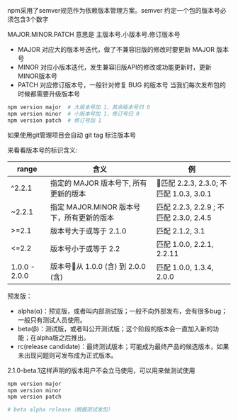 npm采用了semver规范作为依赖版本管理方案。semver 约定一个包的版本号必须包含3个数字

MAJOR.MINOR.PATCH 意思是 主版本号.小版本号.修订版本号

* MAJOR 对应大的版本号迭代，做了不兼容旧版的修改时要更新 MAJOR 版本号
* MINOR 对应小版本迭代，发生兼容旧版API的修改或功能更新时，更新MINOR版本号
* PATCH 对应修订版本号，一般针对修复 BUG 的版本号
当我们每次发布包的时候都需要升级版本号

```bash
npm version major  # 大版本号加 1，其余版本号归 0
npm version minor  # 小版本号加 1，修订号归 0
npm version patch  # 修订号加 1
```
如果使用git管理项目会自动 git tag 标注版本号

来看看版本号的标识含义:

range|含义|例
---|---|---
^2.2.1|指定的 MAJOR 版本号下, 所有更新的版本|匹配 2.2.3, 2.3.0; 不匹配 1.0.3, 3.0.1
~2.2.1|指定 MAJOR.MINOR 版本号下，所有更新的版本|匹配 2.2.3, 2.2.9 ; 不匹配 2.3.0, 2.4.5
>=2.1|版本号大于或等于 2.1.0|匹配 2.1.2, 3.1
<=2.2|版本号小于或等于 2.2|匹配 1.0.0, 2.2.1, 2.2.11
1.0.0 - 2.0.0|版本号从 1.0.0 (含) 到 2.0.0 (含)|匹配 1.0.0, 1.3.4, 2.0.0

预发版：

* alpha(α)：预览版，或者叫内部测试版；一般不向外部发布，会有很多bug；一般只有测试人员使用。
* beta(β)：测试版，或者叫公开测试版；这个阶段的版本会一直加入新的功能；在alpha版之后推出。
* rc(release candidate)：最终测试版本；可能成为最终产品的候选版本，如果未出现问题则可发布成为正式版本。

2.1.0-beta.1这样声明的版本用户不会立马使用，可以用来做测试使用



```bash
npm version major
npm version minor
npm version patch

# beta alpha release（根据测试发包）
```